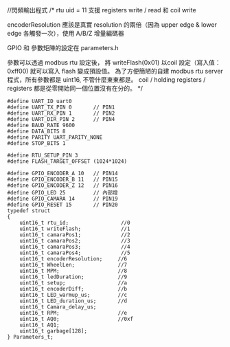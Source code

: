 //閃頻輸出程式
/*
rtu uid = 11
支援 registers write / read 和 coil write

encoderResolution 應該是真實 resolution 的兩倍（因為 upper edge & lower edge 各觸發一次），使用 A/B/Z 增量編碼器

GPIO 和 參數矩陣的設定在 parameters.h

參數可以透過 modbus rtu 設定後， 將 writeFlash(0x01) 以coil 設定（寫入值：0xff00) 就可以寫入 flash 變成預設值。
為了方便簡陋的自建 modbus rtu server程式，所有參數都是 uint16, 不管什麼東東都是。 coil / holding registers / registers 都是從零開始同一個位置沒有在分的。
*/

```
#define UART_ID uart0
#define UART_TX_PIN 0       // PIN1
#define UART_RX_PIN 1       // PIN2
#define UART_DIR_PIN 2      // PIN4
#define BAUD_RATE 9600
#define DATA_BITS 8
#define PARITY UART_PARITY_NONE
#define STOP_BITS 1

#define RTU_SETUP_PIN 3
#define FLASH_TARGET_OFFSET (1024*1024)

#define GPIO_ENCODER_A 10   // PIN14
#define GPIO_ENCODER_B 11   // PIN15
#define GPIO_ENCODER_Z 12   // PIN16
#define GPIO_LED 25         // 內部燈
#define GPIO_CAMARA 14      // PIN19
#define GPIO_RESET 15       // PIN20
typedef struct  
{
    uint16_t rtu_id;                 //0
    uint16_t writeFlash;             //1
    uint16_t camaraPos1;             //2
    uint16_t camaraPos2;             //3
    uint16_t camaraPos3;             //4
    uint16_t camaraPos4;             //5
    uint16_t encoderResolution;     //6
    uint16_t WheelLen;              //7
    uint16_t MPM;                   //8
    uint16_t ledDuration;           //9
    uint16_t setup;                 //a
    uint16_t encoderDiff;           //b
    uint16_t LED_warmup_us;         //c
    uint16_t LED_duration_us;       //d
    uint16_t Camara_delay_us;
    uint16_t RPM;                   //e
    uint16_t AQ0;                   //0xf
    uint16_t AQ1;
    uint16_t garbage[128];
} Parameters_t;
```
